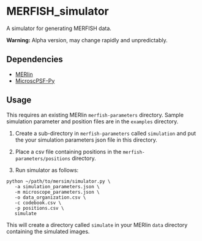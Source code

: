 # MERFISH_simulator

A simulator for generating MERFISH data.

**Warning:** Alpha version, may change rapidly and unpredictably.

## Dependencies

* [MERlin](https://github.com/ZhuangLab/MERlin)
* [MicroscPSF-Py](https://github.com/MicroscPSF/MicroscPSF-Py)

## Usage

This requires an existing MERlin `merfish-parameters` directory. Sample simulation parameter and position files are in the `examples` directory.

1. Create a sub-directory in `merfish-parameters` called `simulation`
and put the your simulation parameters json file in this directory.

2. Place a csv file containing positions in the `merfish-parameters/positions` directory.

3. Run simulator as follows:
```
python ~/path/to/mersim/simulator.py \
   -a simulation_parameters.json \
   -m microscope_parameters.json \
   -o data_organization.csv \
   -c codebook.csv \
   -p positions.csv \
   simulate
```

This will create a directory called `simulate` in your MERlin `data` directory containing the simulated images.
